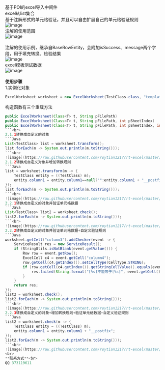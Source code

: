 基于POI的excel导入中间件<br>
excel转list集合<br>
基于注解形式的单元格验证，并且可以自由扩展自己的单元格验证规则<br>
![image](https://raw.githubusercontent.com/roytian1217/rt-excel/master/doc/p3.png)<br>
注解的使用范围<br>
![image](https://raw.githubusercontent.com/roytian1217/rt-excel/master/doc/p2.png)<br>
<br>
注解的使用示例，继承自BaseRowEntity，会附加isSuccess、message两个字段，用于填充转换、检验结果<br>
![image](https://raw.githubusercontent.com/roytian1217/rt-excel/master/doc/p4.png)<br>
excel模板测试数据<br>
![image](https://raw.githubusercontent.com/roytian1217/rt-excel/master/doc/p1.png)<br>
<br>
**使用步骤**<br>
1.实例化对象
```Java
ExcelWorksheet worksheet = new ExcelWorksheet(TestClass.class, "template.xls");
```
构造函数有三个重载方法
```Java
public ExcelWorksheet(Class<T> t, String pFilePath)
public ExcelWorksheet(Class<T> t, String pFilePath, int pSheetIndex)
public ExcelWorksheet(Class<T> t, String pFilePath, int pSheetIndex, int pTitleRowIndex)
```<br>
2.1.1转换成自定义的对象
```Java
List<TestClass> list = worksheet.transform();
list.forEach(m -> System.out.println(m.toString()));
```<br>
![image](https://raw.githubusercontent.com/roytian1217/rt-excel/master/doc/p5.png)<br>
2.1.2转换成自定义对象并增加转换规则
```Java
list = worksheet.transform(m -> {
	TestClass entity = ((TestClass) m);
	entity.column1 = entity.column1==null?"":entity.column1 + "__postfix";
});
list.forEach(m -> System.out.println(m.toString()));
```<br>
![image](https://raw.githubusercontent.com/roytian1217/rt-excel/master/doc/p6.png)<br>
2.2.1转换成自定义的对象并验证单元格数据
```Java
List<TestClass> list2 = worksheet.check();
list2.forEach(m -> System.out.println(m.toString()));
```<br>
![image](https://raw.githubusercontent.com/roytian1217/rt-excel/master/doc/p7.png)<br>
2.2.2转换成自定义的对象并验证单元格数据+自定义验证规则
```Java
worksheet.getCell("column3").addChecker(event -> {
	ServiceResult res = new ServiceResult();
	if (StringUtils.isNotBlank(event.getValue())) {
		Row row = event.getRow();
		ExcelCell c4 = event.getCell("column4");
		row.getCell(c4.getIndex()).setCellType(CellType.STRING);
		if (row.getCell(c4.getIndex()).getStringCellValue().equals(event.getValue())) {
			res.failed(String.format("[%s]不能等于[%s]", event.getCell().getTitle(),c4.getTitle()));
		}
	}
	return res;
});
list2 = worksheet.check();
list2.forEach(m -> System.out.println(m.toString()));
```<br>
![image](https://raw.githubusercontent.com/roytian1217/rt-excel/master/doc/p8.png)<br>
2.2.3转换成自定义的对象+增加转换规则+验证单元格数据+自定义验证规则
```Java
list2 = worksheet.check(m -> {
	TestClass entity = ((TestClass) m);
	entity.column1 = entity.column1 + "__postfix";
});
list2.forEach(m -> System.out.println(m.toString()));
```<br>
![image](https://raw.githubusercontent.com/roytian1217/rt-excel/master/doc/p9.png)<br>
<br>
**联系方式**<br>
QQ 373119611
